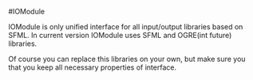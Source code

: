 #IOModule

IOModule is only unified interface for all input/output libraries based on SFML.
In current version IOModule uses SFML and OGRE(int future) libraries.

Of course you can replace this libraries on your own, but make sure you that you keep all necessary properties of interface.